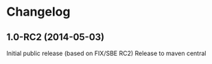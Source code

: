 # Changelog

## 1.0-RC2 (2014-05-03)

Initial public release (based on FIX/SBE RC2)
Release to maven central
